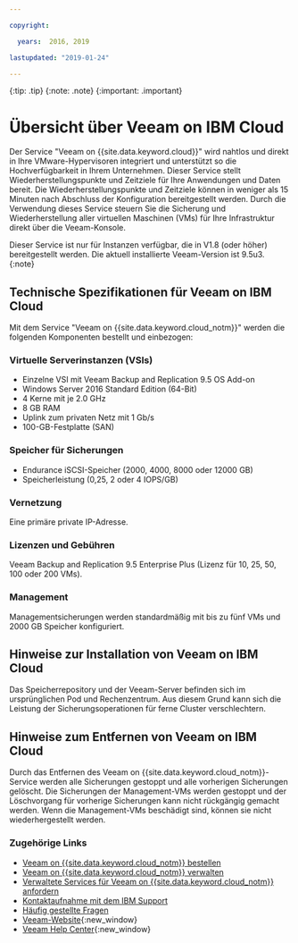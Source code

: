 ```yaml
---

copyright:

  years:  2016, 2019

lastupdated: "2019-01-24"

---
```


{:tip: .tip}
{:note: .note}
{:important: .important}

# Übersicht über Veeam on IBM Cloud

Der Service "Veeam on {{site.data.keyword.cloud}}" wird nahtlos und direkt in Ihre VMware-Hypervisoren integriert und unterstützt so die Hochverfügbarkeit in Ihrem Unternehmen. Dieser Service stellt Wiederherstellungspunkte und Zeitziele für Ihre Anwendungen und Daten bereit. Die Wiederherstellungspunkte und Zeitziele können in weniger als 15 Minuten nach Abschluss der Konfiguration bereitgestellt werden. Durch die Verwendung dieses Service steuern Sie die Sicherung und Wiederherstellung aller virtuellen Maschinen (VMs) für Ihre Infrastruktur direkt über die Veeam-Konsole.

Dieser Service ist nur für Instanzen verfügbar, die in V1.8 (oder höher) bereitgestellt werden. Die aktuell installierte Veeam-Version ist 9.5u3.
{:note}

## Technische Spezifikationen für Veeam on IBM Cloud

Mit dem Service "Veeam on {{site.data.keyword.cloud_notm}}" werden die folgenden Komponenten bestellt und einbezogen:

### Virtuelle Serverinstanzen (VSIs)

* Einzelne VSI mit Veeam Backup and Replication 9.5 OS Add-on
* Windows Server 2016 Standard Edition (64-Bit)
* 4 Kerne mit je 2.0 GHz
* 8 GB RAM
* Uplink zum privaten Netz mit 1 Gb/s
* 100-GB-Festplatte (SAN)

### Speicher für Sicherungen

* Endurance iSCSI-Speicher (2000, 4000, 8000 oder 12000 GB)
* Speicherleistung (0,25, 2 oder 4 IOPS/GB)

### Vernetzung

Eine primäre private IP-Adresse.

### Lizenzen und Gebühren

Veeam Backup and Replication 9.5 Enterprise Plus (Lizenz für 10, 25, 50, 100 oder 200 VMs).

### Management

Managementsicherungen werden standardmäßig mit bis zu fünf VMs und 2000 GB Speicher konfiguriert.

## Hinweise zur Installation von Veeam on IBM Cloud

Das Speicherrepository und der Veeam-Server befinden sich im ursprünglichen Pod und Rechenzentrum. Aus diesem Grund kann sich die Leistung der Sicherungsoperationen für ferne Cluster verschlechtern.

## Hinweise zum Entfernen von Veeam on IBM Cloud

Durch das Entfernen des Veeam on {{site.data.keyword.cloud_notm}}-Service werden alle Sicherungen gestoppt und alle vorherigen Sicherungen gelöscht. Die Sicherungen der Management-VMs werden gestoppt und der Löschvorgang für vorherige Sicherungen kann nicht rückgängig gemacht werden. Wenn die Management-VMs beschädigt sind, können sie nicht wiederhergestellt werden.

### Zugehörige Links

* [Veeam on {{site.data.keyword.cloud_notm}} bestellen](/docs/services/vmwaresolutions/services/veeam_ordering.html)
* [Veeam on {{site.data.keyword.cloud_notm}} verwalten](/docs/services/vmwaresolutions/services/managingveeam.html)
* [Verwaltete Services für Veeam on {{site.data.keyword.cloud_notm}} anfordern](/docs/services/vmwaresolutions/services/managing_veeam_services.html)
* [Kontaktaufnahme mit dem IBM Support](/docs/services/vmwaresolutions/vmonic/trbl_support.html)
* [Häufig gestellte Fragen](/docs/services/vmwaresolutions/vmonic/faq.html)
* [Veeam-Website](https://www.veeam.com/){:new_window}
* [Veeam Help Center](https://www.veeam.com/documentation-guides-datasheets.html){:new_window}
